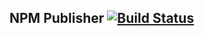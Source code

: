 ## NPM Publisher [![Build Status](https://travis-ci.org/realpage/npm-publisher.svg?branch=master)](https://travis-ci.org/realpage/npm-publisher)